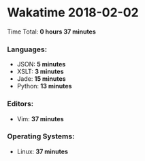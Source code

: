 # Wakatime 2018-02-02

Time Total: **0 hours 37 minutes**

### Languages:
- JSON: **5 minutes** 
- XSLT: **3 minutes** 
- Jade: **15 minutes** 
- Python: **13 minutes** 

### Editors:
- Vim: **37 minutes** 

### Operating Systems:
- Linux: **37 minutes** 

